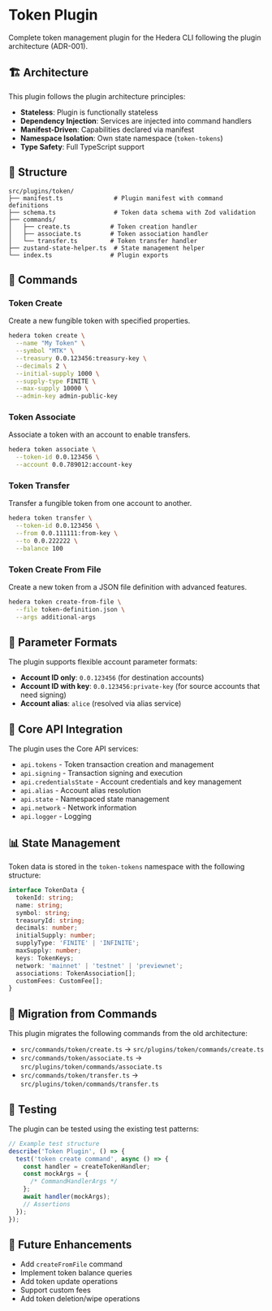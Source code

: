# Token Plugin

Complete token management plugin for the Hedera CLI following the plugin architecture (ADR-001).

## 🏗️ Architecture

This plugin follows the plugin architecture principles:

- **Stateless**: Plugin is functionally stateless
- **Dependency Injection**: Services are injected into command handlers
- **Manifest-Driven**: Capabilities declared via manifest
- **Namespace Isolation**: Own state namespace (`token-tokens`)
- **Type Safety**: Full TypeScript support

## 📁 Structure

```
src/plugins/token/
├── manifest.ts              # Plugin manifest with command definitions
├── schema.ts                # Token data schema with Zod validation
├── commands/
│   ├── create.ts           # Token creation handler
│   ├── associate.ts        # Token association handler
│   └── transfer.ts         # Token transfer handler
├── zustand-state-helper.ts  # State management helper
└── index.ts                # Plugin exports
```

## 🚀 Commands

### Token Create

Create a new fungible token with specified properties.

```bash
hedera token create \
  --name "My Token" \
  --symbol "MTK" \
  --treasury 0.0.123456:treasury-key \
  --decimals 2 \
  --initial-supply 1000 \
  --supply-type FINITE \
  --max-supply 10000 \
  --admin-key admin-public-key
```

### Token Associate

Associate a token with an account to enable transfers.

```bash
hedera token associate \
  --token-id 0.0.123456 \
  --account 0.0.789012:account-key
```

### Token Transfer

Transfer a fungible token from one account to another.

```bash
hedera token transfer \
  --token-id 0.0.123456 \
  --from 0.0.111111:from-key \
  --to 0.0.222222 \
  --balance 100
```

### Token Create From File

Create a new token from a JSON file definition with advanced features.

```bash
hedera token create-from-file \
  --file token-definition.json \
  --args additional-args
```

## 📝 Parameter Formats

The plugin supports flexible account parameter formats:

- **Account ID only**: `0.0.123456` (for destination accounts)
- **Account ID with key**: `0.0.123456:private-key` (for source accounts that need signing)
- **Account alias**: `alice` (resolved via alias service)

## 🔧 Core API Integration

The plugin uses the Core API services:

- `api.tokens` - Token transaction creation and management
- `api.signing` - Transaction signing and execution
- `api.credentialsState` - Account credentials and key management
- `api.alias` - Account alias resolution
- `api.state` - Namespaced state management
- `api.network` - Network information
- `api.logger` - Logging

## 📊 State Management

Token data is stored in the `token-tokens` namespace with the following structure:

```typescript
interface TokenData {
  tokenId: string;
  name: string;
  symbol: string;
  treasuryId: string;
  decimals: number;
  initialSupply: number;
  supplyType: 'FINITE' | 'INFINITE';
  maxSupply: number;
  keys: TokenKeys;
  network: 'mainnet' | 'testnet' | 'previewnet';
  associations: TokenAssociation[];
  customFees: CustomFee[];
}
```

## 🔄 Migration from Commands

This plugin migrates the following commands from the old architecture:

- `src/commands/token/create.ts` → `src/plugins/token/commands/create.ts`
- `src/commands/token/associate.ts` → `src/plugins/token/commands/associate.ts`
- `src/commands/token/transfer.ts` → `src/plugins/token/commands/transfer.ts`

## 🧪 Testing

The plugin can be tested using the existing test patterns:

```typescript
// Example test structure
describe('Token Plugin', () => {
  test('token create command', async () => {
    const handler = createTokenHandler;
    const mockArgs = {
      /* CommandHandlerArgs */
    };
    await handler(mockArgs);
    // Assertions
  });
});
```

## 🔮 Future Enhancements

- Add `createFromFile` command
- Implement token balance queries
- Add token update operations
- Support custom fees
- Add token deletion/wipe operations
